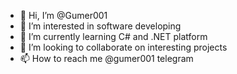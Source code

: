 - 👋 Hi, I’m @Gumer001
- 👀 I’m interested in software developing
- 🌱 I’m currently learning C# and .NET platform
- 💞️ I’m looking to collaborate on interesting projects
- 📫 How to reach me @gumer001 telegram

<!---
Gumer001/Gumer001 is a ✨ special ✨ repository because its `README.md` (this file) appears on your GitHub profile.
You can click the Preview link to take a look at your changes.
--->
